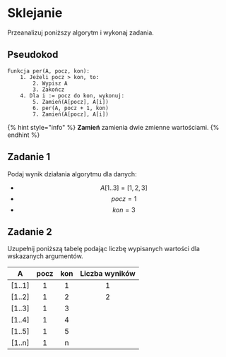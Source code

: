 # Sklejanie

Przeanalizuj poniższy algorytm i wykonaj zadania.

## Pseudokod

```
Funkcja per(A, pocz, kon):
    1. Jeżeli pocz > kon, to:
        2. Wypisz A
        3. Zakończ
    4. Dla i := pocz do kon, wykonuj:
        5. Zamień(A[pocz], A[i])
        6. per(A, pocz + 1, kon)
        7. Zamień(A[pocz], A[i])
```

{% hint style="info" %}
**Zamień** zamienia dwie zmienne wartościami.
{% endhint %}

## Zadanie 1

Podaj wynik działania algorytmu dla danych:

- $$A[1..3] = [1, 2, 3]$$
- $$pocz = 1$$
- $$kon = 3$$

## Zadanie 2

Uzupełnij poniższą tabelę podając liczbę wypisanych wartości dla wskazanych argumentów.

|  A     | pocz | kon | Liczba wyników |
| :-:    | :--: | :-: | :----:         |
| [1..1] | 1    |  1  | 1              |
| [1..2] | 1    |  2  | 2              |
| [1..3] | 1    |  3  |                |
| [1..4] | 1    |  4  |                |
| [1..5] | 1    |  5  |                |
| [1..n] | 1    |  n  |                |
